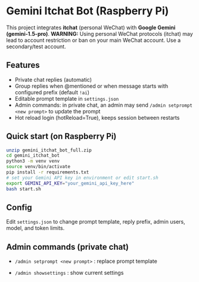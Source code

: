 # Gemini Itchat Bot (Raspberry Pi)

This project integrates **itchat** (personal WeChat) with **Google Gemini (gemini-1.5-pro)**.
**WARNING:** Using personal WeChat protocols (itchat) may lead to account restriction or ban on your main WeChat account. Use a secondary/test account.

## Features
- Private chat replies (automatic)
- Group replies when @mentioned or when message starts with configured prefix (default `!ai`)
- Editable prompt template in `settings.json`
- Admin commands: in private chat, an admin may send `/admin setprompt <new prompt>` to update the prompt
- Hot reload login (hotReload=True), keeps session between restarts

## Quick start (on Raspberry Pi)
```bash
unzip gemini_itchat_bot_full.zip
cd gemini_itchat_bot
python3 -m venv venv
source venv/bin/activate
pip install -r requirements.txt
# set your Gemini API key in environment or edit start.sh
export GEMINI_API_KEY="your_gemini_api_key_here"
bash start.sh
```

## Config
Edit `settings.json` to change prompt template, reply prefix, admin users, model, and token limits.

## Admin commands (private chat)

- `/admin setprompt <new prompt>` : replace prompt template

- `/admin showsettings` : show current settings

